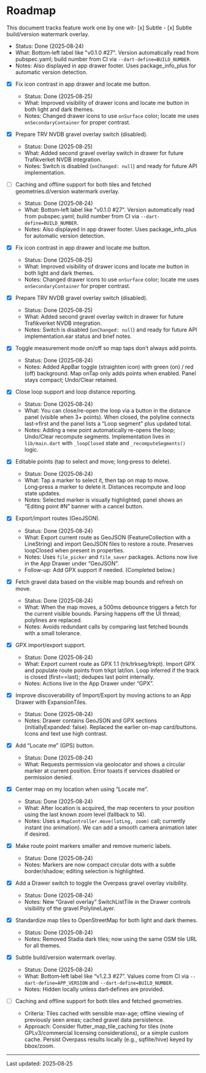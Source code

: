 # Roadmap

This document tracks feature work one by one wit- [x] Subtle - [x] Subtle build/version watermark overlay.
  - Status: Done (2025‑08‑24)
  - What: Bottom‑left label like "v0.1.0 #27". Version automatically read from pubspec.yaml; build number from CI via `--dart-define=BUILD_NUMBER`.
  - Notes: Also displayed in app drawer footer. Uses package_info_plus for automatic version detection.

- [x] Fix icon contrast in app drawer and locate me button.
  - Status: Done (2025‑08‑25)
  - What: Improved visibility of drawer icons and locate me button in both light and dark themes.
  - Notes: Changed drawer icons to use `onSurface` color; locate me uses `onSecondaryContainer` for proper contrast.

- [x] Prepare TRV NVDB gravel overlay switch (disabled).
  - Status: Done (2025‑08‑25)
  - What: Added second gravel overlay switch in drawer for future Trafikverket NVDB integration.
  - Notes: Switch is disabled (`onChanged: null`) and ready for future API implementation.

- [ ] Caching and offline support for both tiles and fetched geometries.d/version watermark overlay.
  - Status: Done (2025‑08‑24)
  - What: Bottom‑left label like "v0.1.0 #27". Version automatically read from pubspec.yaml; build number from CI via `--dart-define=BUILD_NUMBER`.
  - Notes: Also displayed in app drawer footer. Uses package_info_plus for automatic version detection.

- [x] Fix icon contrast in app drawer and locate me button.
  - Status: Done (2025‑08‑25)
  - What: Improved visibility of drawer icons and locate me button in both light and dark themes.
  - Notes: Changed drawer icons to use `onSurface` color; locate me uses `onSecondaryContainer` for proper contrast.

- [x] Prepare TRV NVDB gravel overlay switch (disabled).
  - Status: Done (2025‑08‑25)
  - What: Added second gravel overlay switch in drawer for future Trafikverket NVDB integration.
  - Notes: Switch is disabled (`onChanged: null`) and ready for future API implementation.ear status and brief notes.

- [x] Toggle measurement mode on/off so map taps don’t always add points.
  - Status: Done (2025‑08‑24)
  - Notes: Added AppBar toggle (straighten icon) with green (on) / red (off) background. Map onTap only adds points when enabled. Panel stays compact; Undo/Clear retained.

- [x] Close loop support and loop distance reporting.
  - Status: Done (2025‑08‑24)
  - What: You can close/re-open the loop via a button in the distance panel (visible when 3+ points). When closed, the polyline connects last→first and the panel lists a “Loop segment” plus updated total.
  - Notes: Adding a new point automatically re-opens the loop; Undo/Clear recompute segments. Implementation lives in `lib/main.dart` with `_loopClosed` state and `_recomputeSegments()` logic.

- [x] Editable points (tap to select and move; long‑press to delete).
  - Status: Done (2025‑08‑24)
  - What: Tap a marker to select it, then tap on map to move. Long‑press a marker to delete it. Distances recompute and loop state updates.
  - Notes: Selected marker is visually highlighted; panel shows an “Editing point #N” banner with a cancel button.

- [x] Export/import routes (GeoJSON).
  - Status: Done (2025‑08‑24)
  - What: Export current route as GeoJSON (FeatureCollection with a LineString) and import GeoJSON files to restore a route. Preserves loopClosed when present in properties.
  - Notes: Uses `file_picker` and `file_saver` packages. Actions now live in the App Drawer under “GeoJSON”.
  - Follow-up: Add GPX support if needed. (Completed below.)

- [x] Fetch gravel data based on the visible map bounds and refresh on move.
  - Status: Done (2025‑08‑24)
  - What: When the map moves, a 500ms debounce triggers a fetch for the current visible bounds. Parsing happens off the UI thread; polylines are replaced.
  - Notes: Avoids redundant calls by comparing last fetched bounds with a small tolerance.

- [x] GPX import/export support.
  - Status: Done (2025‑08‑24)
  - What: Export current route as GPX 1.1 (trk/trkseg/trkpt). Import GPX and populate route points from trkpt lat/lon. Loop inferred if the track is closed (first==last); dedupes last point internally.
  - Notes: Actions live in the App Drawer under “GPX”.

- [x] Improve discoverability of Import/Export by moving actions to an App Drawer with ExpansionTiles.
  - Status: Done (2025‑08‑24)
  - Notes: Drawer contains GeoJSON and GPX sections (initiallyExpanded: false). Replaced the earlier on-map card/buttons. Icons and text use high contrast.

- [x] Add “Locate me” (GPS) button.
  - Status: Done (2025‑08‑24)
  - What: Requests permission via geolocator and shows a circular marker at current position. Error toasts if services disabled or permission denied.

- [x] Center map on my location when using “Locate me”.
  - Status: Done (2025‑08‑24)
  - What: After location is acquired, the map recenters to your position using the last known zoom level (fallback to 14).
  - Notes: Uses a `MapController.move(latLng, zoom)` call; currently instant (no animation). We can add a smooth camera animation later if desired.

- [x] Make route point markers smaller and remove numeric labels.
  - Status: Done (2025‑08‑24)
  - Notes: Markers are now compact circular dots with a subtle border/shadow; editing selection is highlighted.

- [x] Add a Drawer switch to toggle the Overpass gravel overlay visibility.
  - Status: Done (2025‑08‑24)
  - Notes: New “Gravel overlay” SwitchListTile in the Drawer controls visibility of the gravel PolylineLayer.

- [x] Standardize map tiles to OpenStreetMap for both light and dark themes.
  - Status: Done (2025‑08‑24)
  - Notes: Removed Stadia dark tiles; now using the same OSM tile URL for all themes.

- [x] Subtle build/version watermark overlay.
  - Status: Done (2025‑08‑24)
  - What: Bottom‑left label like “v1.2.3 #27”. Values come from CI via `--dart-define=APP_VERSION` and `--dart-define=BUILD_NUMBER`.
  - Notes: Hidden locally unless dart‑defines are provided.

- [ ] Caching and offline support for both tiles and fetched geometries.
  - Criteria: Tiles cached with sensible max-age; offline viewing of previously seen areas; cached gravel data persistence.
  - Approach: Consider flutter_map_tile_caching for tiles (note GPLv3/commercial licensing considerations), or a simple custom cache. Persist Overpass results locally (e.g., sqflite/hive) keyed by bbox/zoom.

---
Last updated: 2025‑08‑25
